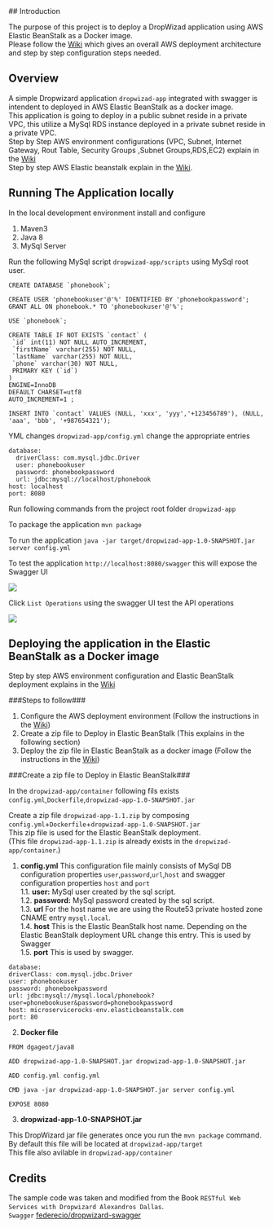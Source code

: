 <snippet>
  <content>
## Introduction

The purpose of this project is to deploy a DropWizad application using AWS Elastic BeanStalk as a Docker image.  
Please follow the [Wiki](https://github.com/muditha-silva/DropWizard-AWS-Elastic-BeanStalk/wiki) which gives an overall AWS deployment architecture and step by step configuration steps needed.  

## Overview

A simple Dropwizard application `dropwizad-app` integrated with swagger is intendent to deployed in AWS Elastic BeanStalk as a docker image.  
This application is going to deploy in a public subnet reside in a private VPC, this utilize a MySql RDS instance deployed in a private subnet reside in a private VPC.  
Step by Step AWS environment configurations (VPC, Subnet, Internet Gateway, Rout Table, Security Groups ,Subnet Groups,RDS,EC2) explain in the [Wiki](https://github.com/muditha-silva/DropWizard-AWS-Elastic-BeanStalk/wiki/AWS-Environment-configuration-steps)   
Step by step AWS Elastic beanstalk explain in the [Wiki](https://github.com/muditha-silva/DropWizard-AWS-Elastic-BeanStalk/wiki/Deploy-the-Docker-image-using-AWS-Elastic-BeanStalk.).

## Running The Application locally

In the local development environment install and configure 

  1. Maven3
  2. Java 8
  3. MySql Server


Run the following MySql script `dropwizad-app/scripts` using MySql root user.
 
```
CREATE DATABASE `phonebook`;

CREATE USER 'phonebookuser'@'%' IDENTIFIED BY 'phonebookpassword';
GRANT ALL ON phonebook.* TO 'phonebookuser'@'%';

USE `phonebook`;

CREATE TABLE IF NOT EXISTS `contact` (
 `id` int(11) NOT NULL AUTO_INCREMENT,
 `firstName` varchar(255) NOT NULL,
 `lastName` varchar(255) NOT NULL,
 `phone` varchar(30) NOT NULL,
 PRIMARY KEY (`id`)
)
ENGINE=InnoDB
DEFAULT CHARSET=utf8
AUTO_INCREMENT=1 ;

INSERT INTO `contact` VALUES (NULL, 'xxx', 'yyy','+123456789'), (NULL, 'aaa', 'bbb', '+987654321');
```
YML changes `dropwizad-app/config.yml` change the appropriate entries

```
database:
  driverClass: com.mysql.jdbc.Driver
  user: phonebookuser
  password: phonebookpassword
  url: jdbc:mysql://localhost/phonebook
host: localhost
port: 8080
```

Run following commands from the project root folder `dropwizad-app`

To package the application `mvn package`

To run the application `java -jar target/dropwizad-app-1.0-SNAPSHOT.jar server config.yml`

To test the application `http://localhost:8080/swagger` this will expose the Swagger UI 

![](https://github.com/muditha-silva/DropWizard-AWS-Elastic-BeanStalk/blob/master/images/swagger1.jpg)

Click `List Operations` using the swagger UI test the API operations

![](https://github.com/muditha-silva/DropWizard-AWS-Elastic-BeanStalk/blob/master/images/swagger2.jpg)

## Deploying the application in the Elastic BeanStalk as a Docker image 

Step by step AWS environment configuration and Elastic BeanStalk deployment explains in the [Wiki](https://github.com/muditha-silva/DropWizard-AWS-Elastic-BeanStalk/wiki)

###Steps to follow###
 1. Configure the AWS deployment environment (Follow the instructions in the [Wiki](https://github.com/muditha-silva/DropWizard-AWS-Elastic-BeanStalk/wiki/AWS-Environment-configuration-steps))
 2. Create a zip file to Deploy in Elastic BeanStalk (This explains in the following section)
 3. Deploy the zip file in Elastic BeanStalk as a docker image (Follow the instructions in the [Wiki](https://github.com/muditha-silva/DropWizard-AWS-Elastic-BeanStalk/wiki/Deploy-the-Docker-image-using-AWS-Elastic-BeanStalk.))

###Create a zip file to Deploy in Elastic BeanStalk###

In the `dropwizad-app/container` following fils exists `config.yml`,`Dockerfile`,`dropwizad-app-1.0-SNAPSHOT.jar` 

Create a zip file `dropwizad-app-1.1.zip` by composing `config.yml`+`Dockerfile`+`dropwizad-app-1.0-SNAPSHOT.jar`  
This zip file is used for the Elastic BeanStalk deployment.  
(This file `dropwizad-app-1.1.zip` is already exists in the `dropwizad-app/container`.)

1. **config.yml** This configuration file mainly consists of MySql DB configuration properties `user`,`password`,`url`,`host`
and swagger configuration properties `host` and `port`  
  1.1. **user:** MySql user created by the sql script.  
  1.2. **password:** MySql password created by the sql script.  
  1.3. **url** For the host name we are using the Route53 private hosted zone CNAME entry `mysql.local`.  
  1.4. **host** This is the Elastic BeanStalk host name. Depending on the Elastic BeanStalk deployment URL change this entry.
        This is used by Swagger  
  1.5. **port** This is used by swagger.  
  
  ```
 database:
  driverClass: com.mysql.jdbc.Driver
  user: phonebookuser
  password: phonebookpassword
  url: jdbc:mysql://mysql.local/phonebook?user=phonebookuser&password=phonebookpassword
host: microservicerocks-env.elasticbeanstalk.com
port: 80
  ```
  
2. **Docker file**  
```
FROM dgageot/java8

ADD dropwizad-app-1.0-SNAPSHOT.jar dropwizad-app-1.0-SNAPSHOT.jar

ADD config.yml config.yml

CMD java -jar dropwizad-app-1.0-SNAPSHOT.jar server config.yml

EXPOSE 8080
```  
3. **dropwizad-app-1.0-SNAPSHOT.jar** 

This DropWizard jar file generates once you run the `mvn package` command.  
By default this file will be located at `dropwizad-app/target`  
This file also avilable in `dropwizad-app/container`

## Credits

The sample code was taken and modified from the Book `RESTful Web Services with Dropwizard Alexandros Dallas`.  
`Swagger` [federecio/dropwizard-swagger](https://github.com/federecio/dropwizard-swagger)  

</content>
  <tabTrigger></tabTrigger>
</snippet>
